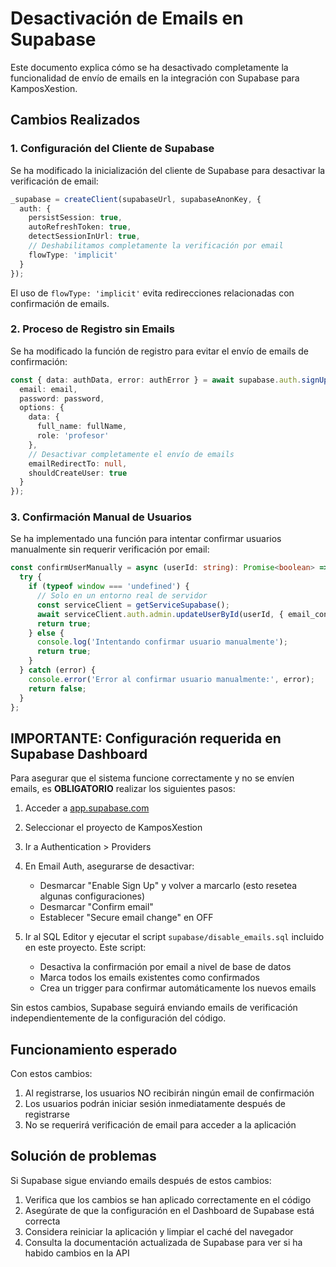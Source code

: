 # Desactivación de Emails en Supabase

Este documento explica cómo se ha desactivado completamente la funcionalidad de envío de emails en la integración con Supabase para KamposXestion.

## Cambios Realizados

### 1. Configuración del Cliente de Supabase

Se ha modificado la inicialización del cliente de Supabase para desactivar la verificación de email:

```typescript
_supabase = createClient(supabaseUrl, supabaseAnonKey, {
  auth: {
    persistSession: true,
    autoRefreshToken: true,
    detectSessionInUrl: true,
    // Deshabilitamos completamente la verificación por email
    flowType: 'implicit'
  }
});
```

El uso de `flowType: 'implicit'` evita redirecciones relacionadas con confirmación de emails.

### 2. Proceso de Registro sin Emails

Se ha modificado la función de registro para evitar el envío de emails de confirmación:

```typescript
const { data: authData, error: authError } = await supabase.auth.signUp({
  email: email,
  password: password,
  options: {
    data: {
      full_name: fullName,
      role: 'profesor'
    },
    // Desactivar completamente el envío de emails
    emailRedirectTo: null,
    shouldCreateUser: true
  }
});
```

### 3. Confirmación Manual de Usuarios

Se ha implementado una función para intentar confirmar usuarios manualmente sin requerir verificación por email:

```typescript
const confirmUserManually = async (userId: string): Promise<boolean> => {
  try {
    if (typeof window === 'undefined') {
      // Solo en un entorno real de servidor
      const serviceClient = getServiceSupabase();
      await serviceClient.auth.admin.updateUserById(userId, { email_confirmed: true });
      return true;
    } else {
      console.log('Intentando confirmar usuario manualmente');
      return true;
    }
  } catch (error) {
    console.error('Error al confirmar usuario manualmente:', error);
    return false;
  }
};
```

## IMPORTANTE: Configuración requerida en Supabase Dashboard

Para asegurar que el sistema funcione correctamente y no se envíen emails, es **OBLIGATORIO** realizar los siguientes pasos:

1. Acceder a [app.supabase.com](https://app.supabase.com)
2. Seleccionar el proyecto de KamposXestion
3. Ir a Authentication > Providers
4. En Email Auth, asegurarse de desactivar:
   - Desmarcar "Enable Sign Up" y volver a marcarlo (esto resetea algunas configuraciones)
   - Desmarcar "Confirm email" 
   - Establecer "Secure email change" en OFF

5. Ir al SQL Editor y ejecutar el script `supabase/disable_emails.sql` incluido en este proyecto. Este script:
   - Desactiva la confirmación por email a nivel de base de datos
   - Marca todos los emails existentes como confirmados
   - Crea un trigger para confirmar automáticamente los nuevos emails

Sin estos cambios, Supabase seguirá enviando emails de verificación independientemente de la configuración del código.

## Funcionamiento esperado

Con estos cambios:

1. Al registrarse, los usuarios NO recibirán ningún email de confirmación
2. Los usuarios podrán iniciar sesión inmediatamente después de registrarse
3. No se requerirá verificación de email para acceder a la aplicación

## Solución de problemas

Si Supabase sigue enviando emails después de estos cambios:

1. Verifica que los cambios se han aplicado correctamente en el código
2. Asegúrate de que la configuración en el Dashboard de Supabase está correcta
3. Considera reiniciar la aplicación y limpiar el caché del navegador
4. Consulta la documentación actualizada de Supabase para ver si ha habido cambios en la API
